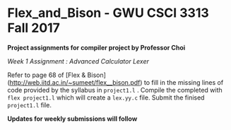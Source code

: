 # Flex_and_Bison - GWU CSCI 3313 Fall 2017
**Project assignments for compiler project by Professor Choi**

_Week 1 Assignment : Advanced Calculator Lexer_

Refer to page 68 of [Flex & Bison] (http://web.iitd.ac.in/~sumeet/flex__bison.pdf) to fill in the missing lines of code
provided by the syllabus in `project1.l` . Compile the completed with `flex project1.l` which will create a `lex.yy.c` file.
Submit the finised `project1.l` file.

**Updates for weekly submissions will follow**
